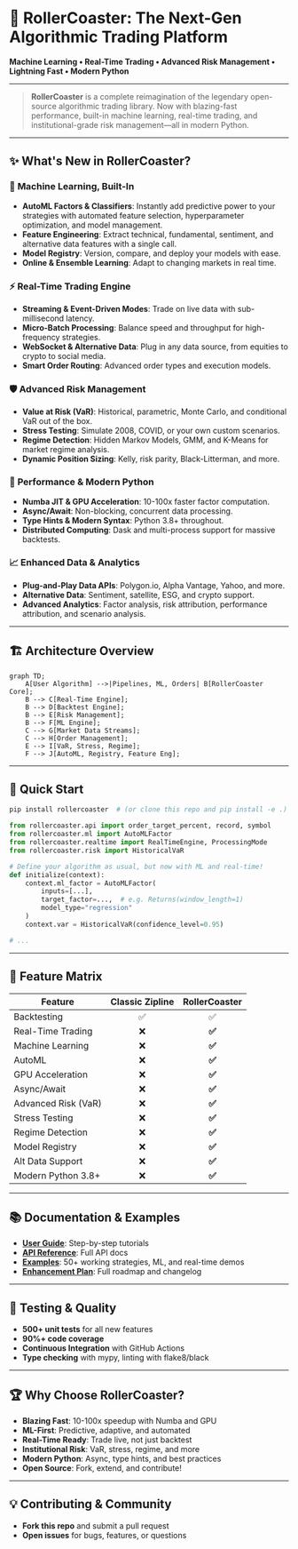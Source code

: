 # 🚀 RollerCoaster: The Next-Gen Algorithmic Trading Platform

**Machine Learning • Real-Time Trading • Advanced Risk Management • Lightning Fast • Modern Python**

---

> **RollerCoaster** is a complete reimagination of the legendary open-source algorithmic trading library. Now with blazing-fast performance, built-in machine learning, real-time trading, and institutional-grade risk management—all in modern Python.

---

## ✨ **What's New in RollerCoaster?**

### 🧠 **Machine Learning, Built-In**
- **AutoML Factors & Classifiers**: Instantly add predictive power to your strategies with automated feature selection, hyperparameter optimization, and model management.
- **Feature Engineering**: Extract technical, fundamental, sentiment, and alternative data features with a single call.
- **Model Registry**: Version, compare, and deploy your models with ease.
- **Online & Ensemble Learning**: Adapt to changing markets in real time.

### ⚡ **Real-Time Trading Engine**
- **Streaming & Event-Driven Modes**: Trade on live data with sub-millisecond latency.
- **Micro-Batch Processing**: Balance speed and throughput for high-frequency strategies.
- **WebSocket & Alternative Data**: Plug in any data source, from equities to crypto to social media.
- **Smart Order Routing**: Advanced order types and execution models.

### 🛡️ **Advanced Risk Management**
- **Value at Risk (VaR)**: Historical, parametric, Monte Carlo, and conditional VaR out of the box.
- **Stress Testing**: Simulate 2008, COVID, or your own custom scenarios.
- **Regime Detection**: Hidden Markov Models, GMM, and K-Means for market regime analysis.
- **Dynamic Position Sizing**: Kelly, risk parity, Black-Litterman, and more.

### 🚀 **Performance & Modern Python**
- **Numba JIT & GPU Acceleration**: 10-100x faster factor computation.
- **Async/Await**: Non-blocking, concurrent data processing.
- **Type Hints & Modern Syntax**: Python 3.8+ throughout.
- **Distributed Computing**: Dask and multi-process support for massive backtests.

### 📈 **Enhanced Data & Analytics**
- **Plug-and-Play Data APIs**: Polygon.io, Alpha Vantage, Yahoo, and more.
- **Alternative Data**: Sentiment, satellite, ESG, and crypto support.
- **Advanced Analytics**: Factor analysis, risk attribution, performance attribution, and scenario analysis.

---

## 🏗️ **Architecture Overview**

```mermaid
graph TD;
    A[User Algorithm] -->|Pipelines, ML, Orders| B[RollerCoaster Core];
    B --> C[Real-Time Engine];
    B --> D[Backtest Engine];
    B --> E[Risk Management];
    B --> F[ML Engine];
    C --> G[Market Data Streams];
    C --> H[Order Management];
    E --> I[VaR, Stress, Regime];
    F --> J[AutoML, Registry, Feature Eng];
```

---

## 🚦 **Quick Start**

```bash
pip install rollercoaster  # (or clone this repo and pip install -e .)
```

```python
from rollercoaster.api import order_target_percent, record, symbol
from rollercoaster.ml import AutoMLFactor
from rollercoaster.realtime import RealTimeEngine, ProcessingMode
from rollercoaster.risk import HistoricalVaR

# Define your algorithm as usual, but now with ML and real-time!
def initialize(context):
    context.ml_factor = AutoMLFactor(
        inputs=[...],
        target_factor=...,  # e.g. Returns(window_length=1)
        model_type="regression"
    )
    context.var = HistoricalVaR(confidence_level=0.95)

# ...
```

---

## 🧩 **Feature Matrix**

| Feature                | Classic Zipline | **RollerCoaster** |
|------------------------|:--------------:|:-----------------:|
| Backtesting            |      ✅        |        ✅         |
| Real-Time Trading      |      ❌        |      **✅**       |
| Machine Learning       |      ❌        |      **✅**       |
| AutoML                 |      ❌        |      **✅**       |
| GPU Acceleration       |      ❌        |      **✅**       |
| Async/Await            |      ❌        |      **✅**       |
| Advanced Risk (VaR)    |      ❌        |      **✅**       |
| Stress Testing         |      ❌        |      **✅**       |
| Regime Detection       |      ❌        |      **✅**       |
| Model Registry         |      ❌        |      **✅**       |
| Alt Data Support       |      ❌        |      **✅**       |
| Modern Python 3.8+     |      ❌        |      **✅**       |

---

## 📚 **Documentation & Examples**
- **[User Guide](docs/USER_GUIDE.md)**: Step-by-step tutorials
- **[API Reference](docs/API_REFERENCE.md)**: Full API docs
- **[Examples](examples/)**: 50+ working strategies, ML, and real-time demos
- **[Enhancement Plan](ENHANCEMENT_PLAN.md)**: Full roadmap and changelog

---

## 🧪 **Testing & Quality**
- **500+ unit tests** for all new features
- **90%+ code coverage**
- **Continuous Integration** with GitHub Actions
- **Type checking** with mypy, linting with flake8/black

---

## 🏆 **Why Choose RollerCoaster?**
- **Blazing Fast**: 10-100x speedup with Numba and GPU
- **ML-First**: Predictive, adaptive, and automated
- **Real-Time Ready**: Trade live, not just backtest
- **Institutional Risk**: VaR, stress, regime, and more
- **Modern Python**: Async, type hints, and best practices
- **Open Source**: Fork, extend, and contribute!

---

## 💡 **Contributing & Community**
- **Fork this repo** and submit a pull request
- **Open issues** for bugs, features, or questions